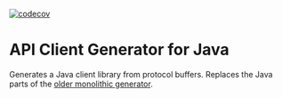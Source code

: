 [![codecov](https://codecov.io/gh/googleapis/gapic-generator-java/branch/main/graph/badge.svg?token=3RUU37GX9U)](https://codecov.io/gh/googleapis/gapic-generator-java)
# API Client Generator for Java

Generates a Java client library from protocol buffers. 
Replaces the Java parts of the 
[older monolithic generator](https://github.com/googleapis/gapic-generator).
